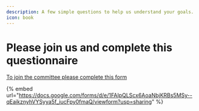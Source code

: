 ```yaml
---
description: A few simple questions to help us understand your goals.
icon: book
---
```


# Please join us and complete this questionnaire

[To join the committee please complete this form](https://docs.google.com/forms/d/e/1FAIpQLScx6AoaNbjKRBs5MSy--qEaikznyhVYSyya5f_iucFpy0fmaQ/viewform?usp=sharing)

{% embed url="https://docs.google.com/forms/d/e/1FAIpQLScx6AoaNbjKRBs5MSy--qEaikznyhVYSyya5f_iucFpy0fmaQ/viewform?usp=sharing" %}

